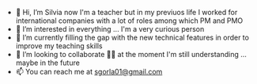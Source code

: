 - 👋 Hi, I’m Silvia now I'm a teacher but in my previuos life I worked for international companies with a lot of roles among which PM and PMO
- 👀 I’m interested in everything ... I'm a very curious person  
- 🌱 I’m currently filling the gap with the new technical features in order to improve my teaching skills
- 💞️ I’m looking to collaborate 🤷‍♂️ at the moment I'm still understanding ... maybe in the future
- 📫 You can reach me at sgorla01@gmail.com
<!---
sgorla01/sgorla01 is a ✨ special ✨ repository because its `README.md` (this file) appears on your GitHub profile.
You can click the Preview link to take a look at your changes.
--->
